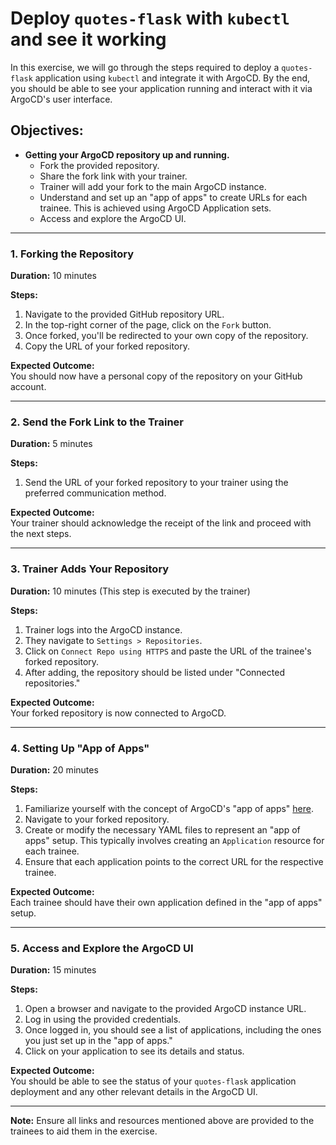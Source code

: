 # Deploy `quotes-flask` with `kubectl` and see it working

In this exercise, we will go through the steps required to deploy a `quotes-flask` application using `kubectl` and integrate it with ArgoCD. By the end, you should be able to see your application running and interact with it via ArgoCD's user interface.

## Objectives:

- **Getting your ArgoCD repository up and running.**
  - Fork the provided repository.
  - Share the fork link with your trainer.
  - Trainer will add your fork to the main ArgoCD instance.
  - Understand and set up an "app of apps" to create URLs for each trainee. This is achieved using ArgoCD Application sets.
  - Access and explore the ArgoCD UI.

---

### 1. Forking the Repository

**Duration:** 10 minutes

**Steps:**

1. Navigate to the provided GitHub repository URL.
2. In the top-right corner of the page, click on the `Fork` button.
3. Once forked, you'll be redirected to your own copy of the repository.
4. Copy the URL of your forked repository.

**Expected Outcome:**  
You should now have a personal copy of the repository on your GitHub account.

---

### 2. Send the Fork Link to the Trainer

**Duration:** 5 minutes

**Steps:**

1. Send the URL of your forked repository to your trainer using the preferred communication method.

**Expected Outcome:**  
Your trainer should acknowledge the receipt of the link and proceed with the next steps.

---

### 3. Trainer Adds Your Repository

**Duration:** 10 minutes (This step is executed by the trainer)

**Steps:**  

1. Trainer logs into the ArgoCD instance.
2. They navigate to `Settings > Repositories`.
3. Click on `Connect Repo using HTTPS` and paste the URL of the trainee's forked repository.
4. After adding, the repository should be listed under "Connected repositories."

**Expected Outcome:**  
Your forked repository is now connected to ArgoCD.

---

### 4. Setting Up "App of Apps" 

**Duration:** 20 minutes

**Steps:**  

1. Familiarize yourself with the concept of ArgoCD's "app of apps" [here](<Insert Link to Documentation or Resource>).
2. Navigate to your forked repository.
3. Create or modify the necessary YAML files to represent an "app of apps" setup. This typically involves creating an `Application` resource for each trainee.
4. Ensure that each application points to the correct URL for the respective trainee.

**Expected Outcome:**  
Each trainee should have their own application defined in the "app of apps" setup.

---

### 5. Access and Explore the ArgoCD UI

**Duration:** 15 minutes

**Steps:**  

1. Open a browser and navigate to the provided ArgoCD instance URL.
2. Log in using the provided credentials.
3. Once logged in, you should see a list of applications, including the ones you just set up in the "app of apps."
4. Click on your application to see its details and status.

**Expected Outcome:**  
You should be able to see the status of your `quotes-flask` application deployment and any other relevant details in the ArgoCD UI.

---

**Note:** Ensure all links and resources mentioned above are provided to the trainees to aid them in the exercise.
